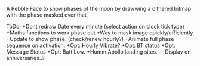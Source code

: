A Pebble Face to show phases of the moon by drawwing a dithered bitmap with the phase masked over that,

ToDo:
+Dont redraw Date every minute (select action on clock tick type)
+Maths functions to work phase out
+Way to mask image quickly/efficiently.
+Update to show phase. (check/renew hourly?)
+Animate full phase sequence on activation.
+Opt: Hourly Vibrate?
+Opt: BT status
+Opt: Message Status
+Opt: Batt Low.
+Humm:Apollo landing sites.
-- Display on anniversaries..?
